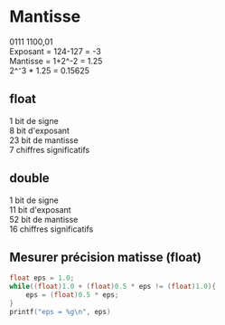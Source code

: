 # Mantisse
0111 1100,01<br>
Exposant = 124-127 = -3<br>
Mantisse = 1+2^-2 = 1.25<br>
2^⁻3 * 1.25 = 0.15625<br>
## float
1 bit de signe <br>
8 bit d'exposant<br>
23 bit de mantisse<br>
7 chiffres significatifs

## double
1 bit de signe<br>
11 bit d'exposant<br>
52 bit de mantisse<br>
16 chiffres significatifs

## Mesurer précision matisse (float)
```c
float eps = 1.0;
while((float)1.0 + (float)0.5 * eps != (float)1.0){
    eps = (float)0.5 * eps;
}
printf("eps = %g\n", eps)
```